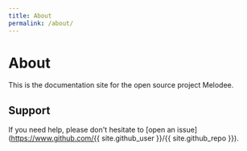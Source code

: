 ```yaml
---
title: About
permalink: /about/
---
```


# About

This is the documentation site for the open source project Melodee.

## Support

If you need help, please don't hesitate to [open an issue](https://www.github.com/{{ site.github_user }}/{{ site.github_repo }}).

